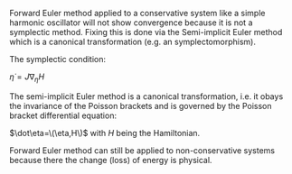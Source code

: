 Forward Euler method applied to a conservative system like a simple harmonic oscillator will not show convergence because it is not a symplectic method.
Fixing this is done via the Semi-implicit Euler method which is a canonical transformation (e.g. an symplectomorphism).

The symplectic condition:

${\dot {\eta }}=J\nabla _{\eta }H$

The semi-implicit Euler method is a canonical transformation, i.e. it obays the invariance of the Poisson brackets and is governed by the Poisson bracket differential equation:

$\dot\eta=\(\eta,H\)$ with $H$ being the Hamiltonian.

Forward Euler method can still be applied to non-conservative systems because there the change (loss) of energy is physical. 

